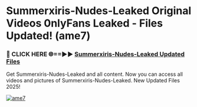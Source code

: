 # Summerxiris-Nudes-Leaked Original Videos 0nlyFans Leaked - Files Updated! (ame7)

<h3>🔴 CLICK HERE 🌐==►► <a href="https://tinyurl.com/4mcuefdz" rel="nofollow">Summerxiris-Nudes-Leaked Updated Files</a></h3>

Get Summerxiris-Nudes-Leaked and all content. Now you can access all videos and pictures of Summerxiris-Nudes-Leaked. New Updated Files 2025!

[![ame7](https://i.imgur.com/StAQSOY.gif)](https://tinyurl.com/4mcuefdz)

